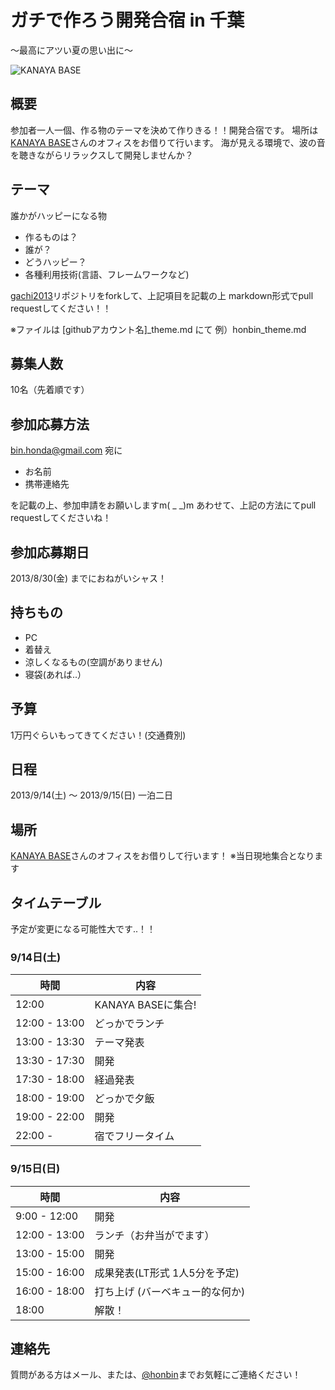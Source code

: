 # ガチで作ろう開発合宿 in 千葉

〜最高にアツい夏の思い出に〜

![KANAYA BASE](http://kanayabase.com/wp/wp-content/uploads/2012/12/photo1.jpg)

## 概要
参加者一人一個、作る物のテーマを決めて作りきる！！開発合宿です。
場所は[KANAYA BASE](http://kanayabase.com/blog/event/kbgashukutry/)さんのオフィスをお借りて行います。
海が見える環境で、波の音を聴きながらリラックスして開発しませんか？

## テーマ
誰かがハッピーになる物

- 作るものは？
- 誰が？
- どうハッピー？
- 各種利用技術(言語、フレームワークなど)

[gachi2013](https://github.com/honbin/gachi2013)リポジトリをforkして、上記項目を記載の上
markdown形式でpull requestしてください！！

※ファイルは [githubアカウント名]_theme.md にて
例）honbin_theme.md

## 募集人数
10名（先着順です）

## 参加応募方法
bin.honda@gmail.com 宛に

- お名前
- 携帯連絡先

を記載の上、参加申請をお願いしますm( _ _)m
あわせて、上記の方法にてpull requestしてくださいね！

## 参加応募期日
2013/8/30(金) までにおねがいシャス！

## 持ちもの
- PC
- 着替え
- 涼しくなるもの(空調がありません)
- 寝袋(あれば..）

## 予算
1万円ぐらいもってきてください！(交通費別)

## 日程
2013/9/14(土) 〜 2013/9/15(日) 一泊二日

## 場所
[KANAYA BASE](http://kanayabase.com/access/)さんのオフィスをお借りして行います！
※当日現地集合となります

## タイムテーブル
予定が変更になる可能性大です..！！

### 9/14日(土)

時間            | 内容               |
----------------|---------------------
12:00           | KANAYA BASEに集合! |
12:00 - 13:00   | どっかでランチ     |
13:00 - 13:30   | テーマ発表         |
13:30 - 17:30   | 開発               |
17:30 - 18:00   | 経過発表           |
18:00 - 19:00   | どっかで夕飯       |
19:00 - 22:00   | 開発               |
22:00 -         | 宿でフリータイム   |


### 9/15日(日)

時間            | 内容                           |
----------------|--------------------------------|
9:00  - 12:00   | 開発                           |
12:00 - 13:00   | ランチ（お弁当がでます）       |
13:00 - 15:00   | 開発                           |
15:00 - 16:00   | 成果発表(LT形式 1人5分を予定)  |
16:00 - 18:00   | 打ち上げ (バーベキュー的な何か)|
18:00           | 解散！                         |

## 連絡先
質問がある方はメール、または、[@honbin](https://twitter.com/honbin)までお気軽にご連絡ください！

